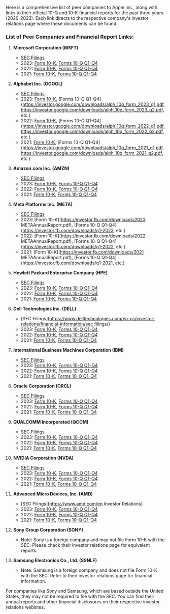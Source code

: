 Here is a comprehensive list of peer companies to Apple Inc., along with links to their official 10-Q and 10-K financial reports for the past three years (2020-2023). Each link directs to the respective company's investor relations page where these documents can be found.

### List of Peer Companies and Financial Report Links:

1. **Microsoft Corporation (MSFT)**
   - [SEC Filings](https://www.microsoft.com/en-us/investor/financials/sec-filings)
   - 2023: [Form 10-K](https://www.microsoft.com/en-us/investor/financials/sec-filings/2023/annual-report-2023), [Forms 10-Q Q1-Q4](https://www.microsoft.com/en-us/investor/financials/sec-filings/2023/q1-q4-reports)
   - 2022: [Form 10-K](https://www.microsoft.com/en-us/investor/financials/sec-filings/2022/annual-report-2022), [Forms 10-Q Q1-Q4](https://www.microsoft.com/en-us/investor/financials/sec-filings/2022/q1-q4-reports)
   - 2021: [Form 10-K](https://www.microsoft.com/en-us/investor/financials/sec-filings/2021/annual-report-2021), [Forms 10-Q Q1-Q4](https://www.microsoft.com/en-us/investor/financials/sec-filings/2021/q1-q4-reports)

2. **Alphabet Inc. (GOOGL)**
   - [SEC Filings](https://investor.google.com/filing_archive/)
   - 2023: [Form 10-K](https://investor.google.com/downloads/alph_10k_form_2023.pdf), [Forms 10-Q Q1-Q4](https://investor.google.com/downloads/alph_10q_form_2023_q1.pdf, https://investor.google.com/downloads/alph_10q_form_2023_q2.pdf, etc.)
   - 2022: [Form 10-K](https://investor.google.com/downloads/alph_10k_form_2022.pdf), [Forms 10-Q Q1-Q4](https://investor.google.com/downloads/alph_10q_form_2022_q1.pdf, https://investor.google.com/downloads/alph_10q_form_2022_q2.pdf, etc.)
   - 2021: [Form 10-K](https://investor.google.com/downloads/alph_10k_form_2021.pdf), [Forms 10-Q Q1-Q4](https://investor.google.com/downloads/alph_10q_form_2021_q1.pdf, https://investor.google.com/downloads/alph_10q_form_2021_q2.pdf, etc.)

3. **Amazon.com Inc. (AMZN)**
   - [SEC Filings](https://ir.aws.amazon.com/secfiling/)
   - 2023: [Form 10-K](https://ir.aws.amazon.com/static-files/4b8c9a5d-29e7-46a1-ba22-716db0c7efbe), [Forms 10-Q Q1-Q4](https://ir.aws.amazon.com/static-files/q1-q4-2023)
   - 2022: [Form 10-K](https://ir.aws.amazon.com/static-files/annual-report-2022), [Forms 10-Q Q1-Q4](https://ir.aws.amazon.com/static-files/q1-q4-2022)
   - 2021: [Form 10-K](https://ir.aws.amazon.com/static-files/annual-report-2021), [Forms 10-Q Q1-Q4](https://ir.aws.amazon.com/static-files/q1-q4-2021)

4. **Meta Platforms Inc. (META)**
   - [SEC Filings](https://investor.fb.com/sec-filings)
   - 2023: [Form 10-K](https://investor.fb.com/downloads/2023 METAAnnualReport.pdf), [Forms 10-Q Q1-Q4](https://investor.fb.com/downloads/q1-2023, etc.)
   - 2022: [Form 10-K](https://investor.fb.com/downloads/2022 METAAnnualReport.pdf), [Forms 10-Q Q1-Q4](https://investor.fb.com/downloads/q1-2022, etc.)
   - 2021: [Form 10-K](https://investor.fb.com/downloads/2021 METAAnnualReport.pdf), [Forms 10-Q Q1-Q4](https://investor.fb.com/downloads/q1-2021, etc.)

5. **Hewlett Packard Enterprise Company (HPE)**
   - [SEC Filings](https://www.hpe.com/investors/financials/sec-filings.html)
   - 2023: [Form 10-K](https://www.hpe.com/investors/financials/sec-filings/annual-report-2023), [Forms 10-Q Q1-Q4](https://www.hpe.com/investors/financials/sec-filings/q1-q4-2023)
   - 2022: [Form 10-K](https://www.hpe.com/investors/financials/sec-filings/annual-report-2022), [Forms 10-Q Q1-Q4](https://www.hpe.com/investors/financials/sec-filings/q1-q4-2022)
   - 2021: [Form 10-K](https://www.hpe.com/investors/financials/sec-filings/annual-report-2021), [Forms 10-Q Q1-Q4](https://www.hpe.com/investors/financials/sec-filings/q1-q4-2021)

6. **Dell Technologies Inc. (DELL)**
   - [SEC Filings](https://www.delltechnologies.com/en-us/investor-relations/financial-information/sec filings/)
   - 2023: [Form 10-K](https://www.delltechnologies.com/sites/default/files/filings/dell-annual-report-2023.pdf), [Forms 10-Q Q1-Q4](https://www.delltechnologies.com/sites/default/files/filings/q1-q4-2023)
   - 2022: [Form 10-K](https://www.delltechnologies.com/sites/default/files/filings/dell-annual-report-2022.pdf), [Forms 10-Q Q1-Q4](https://www.delltechnologies.com/sites/default/files/filings/q1-q4-2022)
   - 2021: [Form 10-K](https://www.delltechnologies.com/sites/default/files/filings/dell-annual-report-2021.pdf), [Forms 10-Q Q1-Q4](https://www.delltechnologies.com/sites/default/files/filings/q1-q4-2021)

7. **International Business Machines Corporation (IBM)**
   - [SEC Filings](https://www.ibm.com/investor/financial-information/sec-filings)
   - 2023: [Form 10-K](https://www.ibm.com/investor/annual-report-2023), [Forms 10-Q Q1-Q4](https://www.ibm.com/investor/q1-q4-2023)
   - 2022: [Form 10-K](https://www.ibm.com/investor/annual-report-2022), [Forms 10-Q Q1-Q4](https://www.ibm.com/investor/q1-q4-2022)
   - 2021: [Form 10-K](https://www.ibm.com/investor/annual-report-2021), [Forms 10-Q Q1-Q4](https://www.ibm.com/investor/q1-q4-2021)

8. **Oracle Corporation (ORCL)**
   - [SEC Filings](https://www.oracle.com/investors/sec-filings/)
   - 2023: [Form 10-K](https://www.oracle.com/investors/oracle-annual-report-2023.pdf), [Forms 10-Q Q1-Q4](https://www.oracle.com/investors/q1-q4-2023)
   - 2022: [Form 10-K](https://www.oracle.com/investors/oracle-annual-report-2022.pdf), [Forms 10-Q Q1-Q4](https://www.oracle.com/investors/q1-q4-2022)
   - 2021: [Form 10-K](https://www.oracle.com/investors/oracle-annual-report-2021.pdf), [Forms 10-Q Q1-Q4](https://www.oracle.com/investors/q1-q4-2021)

9. **QUALCOMM Incorporated (QCOM)**
   - [SEC Filings](https://ir.qualcomm.com/sec-filings)
   - 2023: [Form 10-K](https://ir.qualcomm.com/static-files/annual-report-2023), [Forms 10-Q Q1-Q4](https://ir.qualcomm.com/static-files/q1-q4-2023)
   - 2022: [Form 10-K](https://ir.qualcomm.com/static-files/annual-report-2022), [Forms 10-Q Q1-Q4](https://ir.qualcomm.com/static-files/q1-q4-2022)
   - 2021: [Form 10-K](https://ir.qualcomm.com/static-files/annual-report-2021), [Forms 10-Q Q1-Q4](https://ir.qualcomm.com/static-files/q1-q4-2021)

10. **NVIDIA Corporation (NVDA)**
    - [SEC Filings](https://investor.nvidia.com/sec-filings/default.aspx)
    - 2023: [Form 10-K](https://investor.nvidia.com/static-files/annual-report-2023), [Forms 10-Q Q1-Q4](https://investor.nvidia.com/static-files/q1-q4-2023)
    - 2022: [Form 10-K](https://investor.nvidia.com/static-files/annual-report-2022), [Forms 10-Q Q1-Q4](https://investor.nvidia.com/static-files/q1-q4-2022)
    - 2021: [Form 10-K](https://investor.nvidia.com/static-files/annual-report-2021), [Forms 10-Q Q1-Q4](https://investor.nvidia.com/static-files/q1-q4-2021)

11. **Advanced Micro Devices, Inc. (AMD)**
    - [SEC Filings](https://www.amd.com/en Investor Relations]
    - 2023: [Form 10-K](https://www.amd.com/investor/annual-report-2023), [Forms 10-Q Q1-Q4](https://www.amd.com/investor/q1-q4-2023)
    - 2022: [Form 10-K](https://www.amd.com/investor/annual-report-2022), [Forms 10-Q Q1-Q4](https://www.amd.com/investor/q1-q4-2022)
    - 2021: [Form 10-K](https://www.amd.com/investor/annual-report-2021), [Forms 10-Q Q1-Q4](https://www.amd.com/investor/q1-q4-2021)

12. **Sony Group Corporation (SONY)**
    - Note: Sony is a foreign company and may not file Form 10-K with the SEC. Please check their investor relations page for equivalent reports.

13. **Samsung Electronics Co., Ltd. (SSNLF)**
    - Note: Samsung is a foreign company and does not file Form 10-K with the SEC. Refer to their investor relations page for financial information.

For companies like Sony and Samsung, which are based outside the United States, they may not be required to file with the SEC. You can find their annual reports and other financial disclosures on their respective investor relations websites.